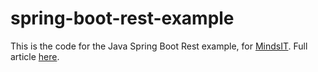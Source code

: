# spring-boot-rest-example
This is the code for the Java Spring Boot Rest example, for [MindsIT](https://mindsit.net).
Full article [here](https://mindsit.net/spring-boot-rest-example).
